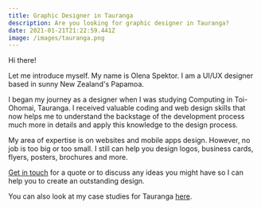 ```yaml
---
title: Graphic Designer in Tauranga
description: Are you looking for graphic designer in Tauranga?
date: 2021-01-21T21:22:59.441Z
image: /images/tauranga.png
---
```

Hi there! 

Let me introduce myself. My name is Olena Spektor. I am a UI/UX designer based in sunny New Zealand's  Papamoa. 

I began my journey as a designer when I was studying Computing in Toi-Ohomai, Tauranga. I received valuable coding and web design skills that now helps me to understand the backstage of the development process much more in details and apply this knowledge to the design process. 

My area of expertise is on websites and mobile apps design. However, no job is too big or too small. I still can help you design logos, business cards, flyers, posters, brochures and more. 

[Get in touch](https://www.olenaspektor.com/contact/) for a quote or to discuss any ideas you might have so I can help you to create an outstanding design.

You can also look at my case studies for Tauranga [here](https://www.olenaspektor.com/portfolio/).